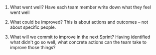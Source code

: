 1. What went well?
Have each team member  write down what they feel went well 



2. What could be improved?
This is about actions and outcomes – not about specific people.


3. What will we commit to improve in the next Sprint?
Having identified what didn't go so well, what concrete actions can the team take to improve those things? 